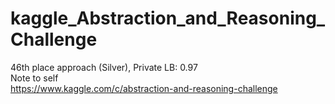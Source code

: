 # kaggle_Abstraction_and_Reasoning_Challenge
46th place approach (Silver), Private LB: 0.97 <br>
Note to self <br>
<https://www.kaggle.com/c/abstraction-and-reasoning-challenge>
